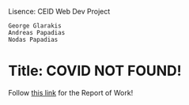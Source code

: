 Lisence: CEID Web Dev Project 

    George Glarakis
    Andreas Papadias
    Nodas Papadias

# Title: COVID NOT FOUND!

Follow [this link](https://docs.google.com/document/d/16ixcznD8e64ubLP4DzfPMg7V-4F4h5lP6MztxinmTns/edit?usp=sharing) for the Report of Work!

